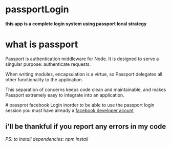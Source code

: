 # passportLogin
<strong>this app is a complete login system using passport local strategy</strong></br>
# what is passport
<p>Passport is authentication middleware for Node. It is designed to serve a singular purpose: authenticate requests.</p>
When writing modules, encapsulation is a virtue, so Passport delegates all other functionality to the application. </p>
<p>This separation of concerns keeps code clean and maintainable, and makes Passport extremely easy to integrate into an application.</p>
# passprot facebook Login 
inorder to be able to use the passport login session you must have already a <a href="https://www.google.dz/url?sa=t&rct=j&q=&esrc=s&source=web&cd=1&cad=rja&uact=8&ved=0ahUKEwj7ysuSgrvRAhUHRhQKHYGYChoQFggdMAA&url=https%3A%2F%2Fdevelopers.facebook.com%2F&usg=AFQjCNFHqeIxoPL7hXOkCaa60cx6I6dGnQ&sig2=8kn8N8CRnLZwwBXG3VMK0A" title="get started"> facebook developer acount</a></br>
<h2>i'll be thankful if you report any errors in my code</h2>
<em>PS: to install dependencies: npm install </em>
